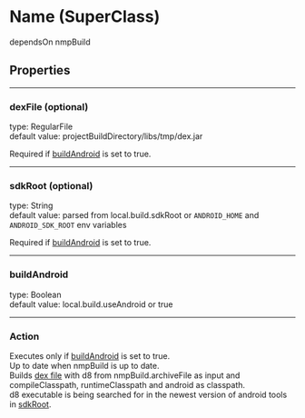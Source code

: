 # Name (SuperClass)

dependsOn nmpBuild

## Properties

---

### dexFile (optional)

type: RegularFile\
default value: projectBuildDirectory/libs/tmp/dex.jar

Required if [buildAndroid](#buildandroid) is set to true.

---

### sdkRoot (optional)

type: String\
default value: parsed from local.build.sdkRoot or `ANDROID_HOME` and `ANDROID_SDK_ROOT` env variables

Required if [buildAndroid](#buildandroid) is set to true.

---

### buildAndroid

type: Boolean\
default value: local.build.useAndroid or true

---

### Action

Executes only if [buildAndroid](#buildandroid) is set to true.\
Up to date when nmpBuild is up to date.\
Builds [dex file](#dexfile-optional) with d8 from nmpBuild.archiveFile as input and compileClasspath, runtimeClasspath and android as classpath.\
d8 executable is being searched for in the newest version of android tools in [sdkRoot](#sdkroot-optional).
